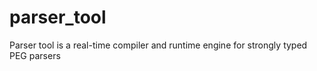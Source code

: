 # parser_tool
Parser tool is a real-time compiler and runtime engine for strongly typed PEG parsers
